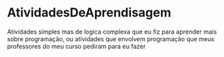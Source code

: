 # AtividadesDeAprendisagem
 Atividades simples mas de logica complexa que eu fiz para aprender mais sobre programação, ou atividades que envolvem programação que meus professores do meu curso pediram para eu fazer
